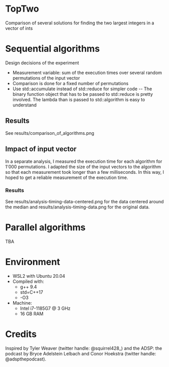 # TopTwo
 Comparison of several solutions for finding the two largest integers in a vector of ints

# Sequential algorithms
Design decisions of the experiment

- Measurement variable: sum of the execution times over several random permutations of the input vector
- Comparison is done for a fixed number of permutations
- Use std::accumulate instead of std::reduce for simpler code
-- The binary function object that has to be passed to std::reduce is pretty involved. The lambda than is passed to std::algorithm is easy to understand

## Results
See results/comparison_of_algorithms.png

## Impact of input vector
In a separate analysis, I measured the execution time for each algorithm for 1'000 permutations. I adapted the size of the input vectors to the algorithm so that each measurement took longer than a few milliseconds. In this way, I hoped to get a reliable measurement of the execution time.

### Results
See results/analysis-timing-data-centered.png for the data centered around the median and results/analysis-timing-data.png for the original data.

# Parallel algorithms
TBA

# Environment
- WSL2 with Ubuntu 20.04
- Compiled with:
    - g++ 9.4
    - std=C++17
    - -O3
- Machine:
    - Intel i7-1185G7 @ 3 GHz
    - 16 GB RAM

# Credits
Inspired by Tyler Weaver (twitter handle: @squirrel428_) and the ADSP: the podcast by Bryce Adelstein Lelbach and Conor Hoekstra (twitter handle: @adspthepodcast).
